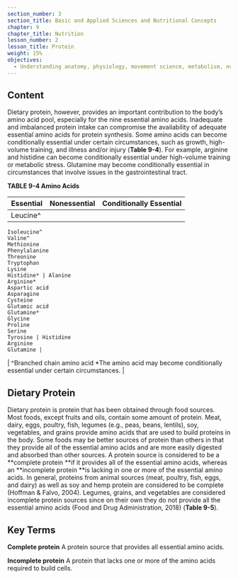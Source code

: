 ```yaml
---
section_number: 3
section_title: Basic and Applied Sciences and Nutritional Concepts
chapter: 9
chapter_title: Nutrition
lesson_number: 2
lesson_title: Protein
weight: 15%
objectives:
  - Understanding anatomy, physiology, movement science, metabolism, nutrition, and supplementation.
---
```


## Content
Dietary protein, however, provides an important contribution to the body’s amino acid pool, especially for the nine essential amino acids. Inadequate and imbalanced protein intake can compromise the availability of adequate essential amino acids for protein synthesis. Some amino acids can become conditionally essential under certain circumstances, such as growth, high-volume training, and illness and/or injury (**Table 9-4**). For example, arginine and histidine can become conditionally essential under high-volume training or metabolic stress. Glutamine may become conditionally essential in circumstances that involve issues in the gastrointestinal tract.

**TABLE 9-4 Amino Acids**

| Essential | Nonessential | Conditionally Essential |
|---|---|---|
| Leucine^ 
	Isoleucine^
	Valine^ 
	Methionine 
	Phenylalanine
	Threonine
	Tryptophan
	Lysine 
	Histidine* | Alanine
	Arginine*
	Aspartic acid
	Asparagine
	Cysteine
	Glutamic acid
	Glutamine*
	Glycine
	Proline
	Serine
	Tyrosine | Histidine
	Arginine
	Glutamine |
| ^Branched chain amino acid
*The amino acid may become conditionally essential under certain circumstances. |

## Dietary Protein

Dietary protein is protein that has been obtained through food sources. Most foods, except fruits and oils, contain some amount of protein. Meat, dairy, eggs, poultry, fish, legumes (e.g., peas, beans, lentils), soy, vegetables, and grains provide amino acids that are used to build proteins in the body. Some foods may be better sources of protein than others in that they provide all of the essential amino acids and are more easily digested and absorbed than other sources. A protein source is considered to be a **complete protein **if it provides all of the essential amino acids, whereas an **incomplete protein **is lacking in one or more of the essential amino acids. In general, proteins from animal sources (meat, poultry, fish, eggs, and dairy) as well as soy and hemp protein are considered to be complete (Hoffman & Falvo, 2004). Legumes, grains, and vegetables are considered incomplete protein sources since on their own they do not provide all the essential amino acids (Food and Drug Administration, 2018) (**Table 9-5**).

## Key Terms

**Complete protein**
A protein source that provides all essential amino acids.

**Incomplete protein**
A protein that lacks one or more of the amino acids required to build cells.